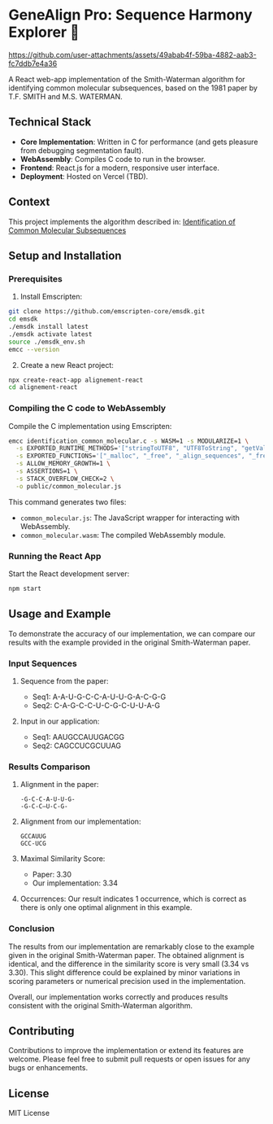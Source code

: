 # GeneAlign Pro: Sequence Harmony Explorer 🧬

https://github.com/user-attachments/assets/49abab4f-59ba-4882-aab3-fc7ddb7e4a36

A React web-app implementation of the Smith-Waterman algorithm for identifying common molecular subsequences, based on the 1981 paper by T.F. SMITH and M.S. WATERMAN.

## Technical Stack

- **Core Implementation**: Written in C for performance (and gets pleasure from debugging segmentation fault). 
- **WebAssembly**: Compiles C code to run in the browser.
- **Frontend**: React.js for a modern, responsive user interface.
- **Deployment**: Hosted on Vercel (TBD).


## Context

This project implements the algorithm described in:
[Identification of Common Molecular Subsequences](https://arep.med.harvard.edu/pdf/Smith81.pdf)

## Setup and Installation

### Prerequisites

1. Install Emscripten:
```bash
git clone https://github.com/emscripten-core/emsdk.git
cd emsdk
./emsdk install latest
./emsdk activate latest
source ./emsdk_env.sh
emcc --version
```

2. Create a new React project:
```bash
npx create-react-app alignement-react
cd alignement-react
```

### Compiling the C code to WebAssembly

Compile the C implementation using Emscripten:

```bash
emcc identification_common_molecular.c -s WASM=1 -s MODULARIZE=1 \
  -s EXPORTED_RUNTIME_METHODS='["stringToUTF8", "UTF8ToString", "getValue", "ccall", "cwrap"]' \
  -s EXPORTED_FUNCTIONS='["_malloc", "_free", "_align_sequences", "_free_alignment_result"]' \
  -s ALLOW_MEMORY_GROWTH=1 \
  -s ASSERTIONS=1 \
  -s STACK_OVERFLOW_CHECK=2 \
  -o public/common_molecular.js
```

This command generates two files:
- `common_molecular.js`: The JavaScript wrapper for interacting with WebAssembly.
- `common_molecular.wasm`: The compiled WebAssembly module.

### Running the React App

Start the React development server:

```bash
npm start
```

## Usage and Example

To demonstrate the accuracy of our implementation, we can compare our results with the example provided in the original Smith-Waterman paper.

### Input Sequences

1. Sequence from the paper:
   - Seq1: A-A-U-G-C-C-A-U-U-G-A-C-G-G
   - Seq2: C-A-G-C-C-U-C-G-C-U-U-A-G

2. Input in our application:
   - Seq1: AAUGCCAUUGACGG
   - Seq2: CAGCCUCGCUUAG

### Results Comparison

1. Alignment in the paper:
   ```
   -G-C-C-A-U-U-G-
   -G-C-C—U-C-G-
   ```

2. Alignment from our implementation:
   ```
   GCCAUUG
   GCC-UCG
   ```

3. Maximal Similarity Score:
   - Paper: 3.30
   - Our implementation: 3.34

4. Occurrences:
   Our result indicates 1 occurrence, which is correct as there is only one optimal alignment in this example.

### Conclusion

The results from our implementation are remarkably close to the example given in the original Smith-Waterman paper. The obtained alignment is identical, and the difference in the similarity score is very small (3.34 vs 3.30). This slight difference could be explained by minor variations in scoring parameters or numerical precision used in the implementation.

Overall, our implementation works correctly and produces results consistent with the original Smith-Waterman algorithm.

## Contributing

Contributions to improve the implementation or extend its features are welcome. Please feel free to submit pull requests or open issues for any bugs or enhancements.

## License

MIT License
